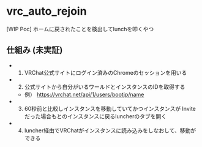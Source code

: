 # vrc_auto_rejoin
[WIP Poc] ホームに戻されたことを検出してlunchを叩くやつ


## 仕組み (未実証)
* 1. VRChat公式サイトにログイン済みのChromeのセッションを用いる
* 2. 公式サイトから自分がいるワールドとインスタンスのIDを取得する
  * 例） https://vrchat.net/api/1/users/bootjp/name
* 3. 60秒前と比較しインスタンスを移動していてかつインスタンスが Invite だった場合もとのインスタンスに戻るluncherのタブを開く
* 4. luncher経由でVRChatがインスタンスに読み込みをしなおして、移動ができる
